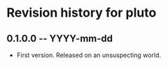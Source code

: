 # Revision history for pluto

## 0.1.0.0 -- YYYY-mm-dd

* First version. Released on an unsuspecting world.
